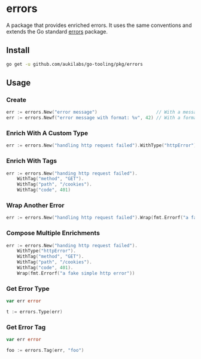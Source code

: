 # errors

A package that provides enriched errors. It uses the same conventions and extends the Go standard [errors](https://pkg.go.dev/errors) package.

## Install

```sh
go get -u github.com/aukilabs/go-tooling/pkg/errors
```

## Usage

### Create

```go
err := errors.New("error message")                      // With a message.
err := errors.Newf("error message with format: %v", 42) // With a formatted message.
```

### Enrich With A Custom Type

```go
err := errors.New("handling http request failed").WithType("httpError")
```

### Enrich With Tags

```go
err := errors.New("handing http request failed").
    WithTag("method", "GET").
    WithTag("path", "/cookies").
    WithTag("code", 401)
```

### Wrap Another Error

```go
err := errors.New("handling http request failed").Wrap(fmt.Errorf("a fake simple http error"))
```

### Compose Multiple Enrichments

```go
err := errors.New("handing http request failed").
    WithType("httpError").
    WithTag("method", "GET").
    WithTag("path", "/cookies").
    WithTag("code", 401).
    Wrap(fmt.Errorf("a fake simple http error"))
```

### Get Error Type

```go
var err error

t := errors.Type(err)
```

### Get Error Tag

```go
var err error

foo := errors.Tag(err, "foo")
```
